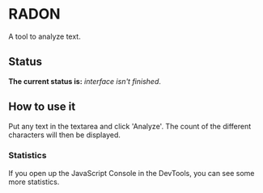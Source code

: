 # RADON
A tool to analyze text.

## Status
**The current status is:** *interface isn't finished*.

## How to use it
Put any text in the textarea and click 'Analyze'. The count of the different characters will then be displayed.

### Statistics
If you open up the JavaScript Console in the DevTools, you can see some more statistics.